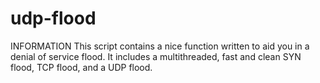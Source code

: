 # udp-flood

INFORMATION
This script contains a nice function written to aid you in a denial of service flood.
It includes a multithreaded, fast and clean SYN flood, TCP flood, and a UDP flood.


